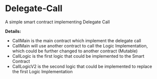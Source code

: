 # Delegate-Call
A simple smart contract implementing Delegate Call

**Details:**
- CallMain is the main contract which implement the delegate call
- CallMain will use another contract to call the Logic Implementation, which could be further changed to another contract (Mutable)
- CallLogic is the first logic that could be implemented to the Smart Contract
- CallLogicV2 is the second logic that could be implemented to replace the first Logic Implementation
